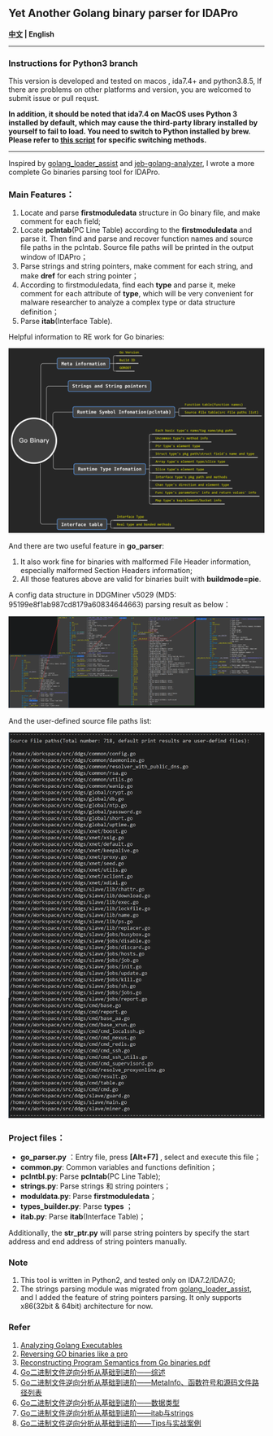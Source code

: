 ## Yet Another Golang binary parser for IDAPro

**[中文](./README_cn.md) | English**


---------------------------------------------------------------------

### Instructions for Python3 branch

This version is developed and tested on macos , ida7.4+ and python3.8.5,
If there are problems on other platforms and version, you are welcomed to submit issue or pull requst.

**In addition, it should be noted that ida7.4 on MacOS uses Python 3 installed by default, which may cause the third-party library installed by yourself to fail to load. You need to switch to Python installed by brew. Please refer to [this script](https://raw.githubusercontent.com/idapython/src/master/tools/patch-idapython-homebrew.sh) for specific switching methods.**

----------------------------------------------------------------------

Inspired by [golang_loader_assist](https://github.com/strazzere/golang_loader_assist) and [jeb-golang-analyzer](https://github.com/pnfsoftware/jeb-golang-analyzer), I wrote a more complete Go binaries parsing tool for IDAPro.

### Main Features：

1. Locate and parse **firstmoduledata** structure in Go binary file, and make comment for each field;
2. Locate **pclntab**(PC Line Table) according to the **firstmoduledata** and parse it. Then find and parse and recover function names and source file paths in the pclntab. Source file paths will be printed in the output window of IDAPro；
3. Parse strings and string pointers, make comment for each string, and make **dref** for each string pointer；
4. According to firstmoduledata, find each **type** and parse it, meke comment for each attribute of **type**, which will be very convenient for malware researcher to analyze a complex type or data structure definition；
5. Parse **itab**(Interface Table).

Helpful information to RE work for Go binaries:

![](./imgs/go_binary_info.png)

And there are two useful feature in **go_parser**:

1. It also work fine for binaries with malformed File Header information, especially malformed Section Headers information;
2. All those features above are valid for binaries built with **buildmode=pie**.

A config data structure in DDGMiner v5029 (MD5: 95199e8f1ab987cd8179a60834644663) parsing result as below：

![](./imgs/map_type_parse_eg.png)

And the user-defined source file paths list:

![](./imgs/srcfiles.png)

### Project files：

- **go_parser.py** ：Entry file, press **[Alt+F7]** , select and execute this file；
- **common.py**: Common variables and functions definition；
- **pclntbl.py**: Parse **pclntab**(PC Line Table);
- **strings.py**: Parse strings 和 string pointers；
- **moduldata.py**: Parse **firstmoduledata**；
- **types_builder.py**: Parse **types** ；
- **itab.py**: Parse **itab**(Interface Table)；

Additionally, the **str_ptr.py** will parse string pointers by specify the start address and end address of string pointers manually.

### Note

1. This tool is written in Python2, and tested only on IDA7.2/IDA7.0;
2. The strings parsing module was migrated from [golang_loader_assist](https://github.com/strazzere/golang_loader_assist), and I added the feature of string pointers parsing. It only supports x86(32bit & 64bit) architecture for now.

### Refer

1. [Analyzing Golang Executables](https://www.pnfsoftware.com/blog/analyzing-golang-executables/)
2. [Reversing GO binaries like a pro](https://rednaga.io/2016/09/21/reversing_go_binaries_like_a_pro/)
3. [Reconstructing Program Semantics from Go binaries.pdf](http://home.in.tum.de/~engelke/pubs/1709-ma.pdf)
4. [Go二进制文件逆向分析从基础到进阶——综述](https://www.anquanke.com/post/id/214940)
5. [Go二进制文件逆向分析从基础到进阶——MetaInfo、函数符号和源码文件路径列表](https://www.anquanke.com/post/id/215419)
6. [Go二进制文件逆向分析从基础到进阶——数据类型](https://www.anquanke.com/post/id/215820)
7. [Go二进制文件逆向分析从基础到进阶——itab与strings](https://www.anquanke.com/post/id/218377)
8. [Go二进制文件逆向分析从基础到进阶——Tips与实战案例](https://www.anquanke.com/post/id/218674)